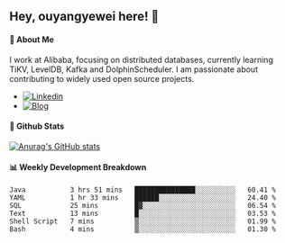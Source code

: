## Hey, ouyangyewei here! :wave:

#### :rocket: About Me
I work at Alibaba, focusing on distributed databases, currently learning TiKV, LevelDB, Kafka and DolphinScheduler. I am passionate about contributing to widely used open source projects.

- [![Linkedin](https://img.shields.io/badge/LinkedIn-ouyangyewei-blue)](https://www.linkedin.com/in/ouyangyewei/)
- [![Blog](https://img.shields.io/badge/Blog-yeweiouyang-orange)](https://blog.csdn.net/yeweiouyang)

#### :star2: Github Stats
[![Anurag's GitHub stats](https://github-readme-stats.vercel.app/api?username=ouyangyewei&show_icons=true&cache_seconds=3600&theme=tokyonight)](https://github.com/anuraghazra/github-readme-stats)

#### :bar_chart: Weekly Development Breakdown
<!--START_SECTION:waka-->

```text
Java           3 hrs 51 mins   ███████████████░░░░░░░░░░   60.41 %
YAML           1 hr 33 mins    ██████░░░░░░░░░░░░░░░░░░░   24.40 %
SQL            25 mins         █▓░░░░░░░░░░░░░░░░░░░░░░░   06.54 %
Text           13 mins         █░░░░░░░░░░░░░░░░░░░░░░░░   03.53 %
Shell Script   7 mins          ▒░░░░░░░░░░░░░░░░░░░░░░░░   01.99 %
Bash           4 mins          ▒░░░░░░░░░░░░░░░░░░░░░░░░   01.30 %
```

<!--END_SECTION:waka-->
